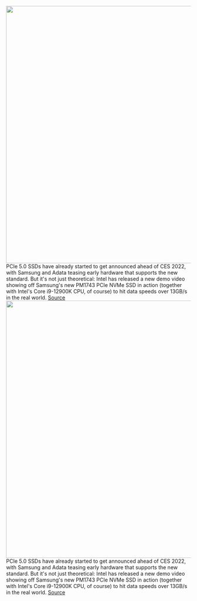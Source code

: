 <img src='https://cdn.vox-cdn.com/thumbor/OEdE87gg-EO0onbWPvuHXM3BLxE=/0x0:1000x708/1200x800/filters:focal(420x274:580x434)/cdn.vox-cdn.com/uploads/chorus_image/image/70331437/PCIe_5.0_SSD_main2.0.jpg' width='700px' /><br/>
PCIe 5.0 SSDs have already started to get announced ahead of CES 2022, with Samsung and Adata teasing early hardware that supports the new standard. But it's not just theoretical: Intel has released a new demo video showing off Samsung's new PM1743 PCIe NVMe SSD in action (together with Intel's Core i9-12900K CPU, of course) to hit data speeds over 13GB/s in the real world.
<a href='https://www.theverge.com/2021/12/30/22860374/intel-samsung-ces-2022-demo-pcie-5-0-ssd-setup-speed-test'> Source <a/><img src='https://cdn.vox-cdn.com/thumbor/OEdE87gg-EO0onbWPvuHXM3BLxE=/0x0:1000x708/1200x800/filters:focal(420x274:580x434)/cdn.vox-cdn.com/uploads/chorus_image/image/70331437/PCIe_5.0_SSD_main2.0.jpg' width='700px' /><br/>
PCIe 5.0 SSDs have already started to get announced ahead of CES 2022, with Samsung and Adata teasing early hardware that supports the new standard. But it's not just theoretical: Intel has released a new demo video showing off Samsung's new PM1743 PCIe NVMe SSD in action (together with Intel's Core i9-12900K CPU, of course) to hit data speeds over 13GB/s in the real world.
<a href='https://www.theverge.com/2021/12/30/22860374/intel-samsung-ces-2022-demo-pcie-5-0-ssd-setup-speed-test'> Source <a/>